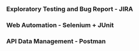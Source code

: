 ### Exploratory Testing and Bug Report - JIRA
### Web Automation - Selenium + JUnit
### API Data Management - Postman
